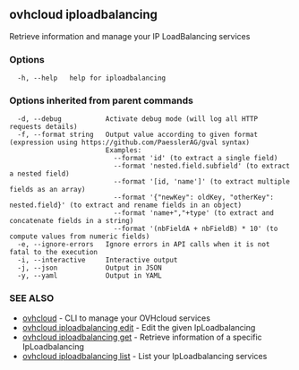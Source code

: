 ## ovhcloud iploadbalancing

Retrieve information and manage your IP LoadBalancing services

### Options

```
  -h, --help   help for iploadbalancing
```

### Options inherited from parent commands

```
  -d, --debug           Activate debug mode (will log all HTTP requests details)
  -f, --format string   Output value according to given format (expression using https://github.com/PaesslerAG/gval syntax)
                        Examples:
                          --format 'id' (to extract a single field)
                          --format 'nested.field.subfield' (to extract a nested field)
                          --format '[id, 'name']' (to extract multiple fields as an array)
                          --format '{"newKey": oldKey, "otherKey": nested.field}' (to extract and rename fields in an object)
                          --format 'name+","+type' (to extract and concatenate fields in a string)
                          --format '(nbFieldA + nbFieldB) * 10' (to compute values from numeric fields)
  -e, --ignore-errors   Ignore errors in API calls when it is not fatal to the execution
  -i, --interactive     Interactive output
  -j, --json            Output in JSON
  -y, --yaml            Output in YAML
```

### SEE ALSO

* [ovhcloud](ovhcloud.md)	 - CLI to manage your OVHcloud services
* [ovhcloud iploadbalancing edit](ovhcloud_iploadbalancing_edit.md)	 - Edit the given IpLoadbalancing
* [ovhcloud iploadbalancing get](ovhcloud_iploadbalancing_get.md)	 - Retrieve information of a specific IpLoadbalancing
* [ovhcloud iploadbalancing list](ovhcloud_iploadbalancing_list.md)	 - List your IpLoadbalancing services

